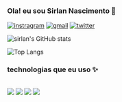 ### Ola! eu sou Sirlan Nascimento 👋 

[![instragram](https://img.shields.io/badge/Instagram-E4405F?style=for-the-badge&logo=instagram&logoColor=white)](https://www.instagram.com/sirlan_ns/)
[![gmail](https://img.shields.io/badge/Gmail-D14836?style=for-the-badge&logo=gmail&logoColor=white
)](Sirlannascimento81@gmail.com)
[![twitter](https://img.shields.io/badge/Twitter-1DA1F2?style=for-the-badge&logo=twitter&logoColor=white
)](https://x.com/SirlanW)

![sirlan's GitHub stats](https://github-readme-stats.vercel.app/api?username=sirlanns&show_icons=true&theme=dracula)

![Top Langs](https://github-readme-stats.vercel.app/api/top-langs/?username=sirlanns&layout=compact)

### technologias que eu uso ✨

<div style="display: inline_block"><br/>
    <img aly="html5" src="https://img.shields.io/badge/HTML5-E34F26?style=for-the-badge&logo=html5&logoColor=white"/>
     <img aly="css" src="https://img.shields.io/badge/CSS3-1572B6?style=for-the-badge&logo=css3&logoColor=white"/>
     <img aly="html5" src="https://img.shields.io/badge/JavaScript-F7DF1E?style=for-the-badge&logo=javascript&logoColor=black"/>
     <img aly="html5" src="https://img.shields.io/badge/Python-14354C?style=for-the-badge&logo=python&logoColor=white"/>
</div>
